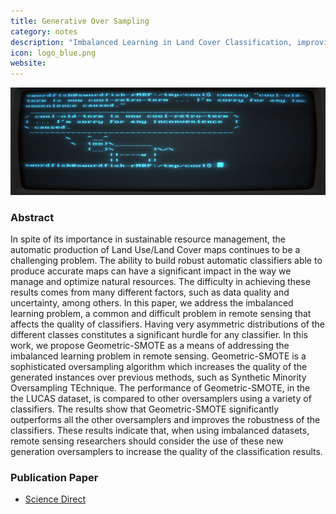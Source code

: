 ```yaml
---
title: Generative Over Sampling
category: notes
description: "Imbalanced Learning in Land Cover Classification, improving minority classes' prediction accuracy using the Geometric SMOTE algorithm."
icon: logo_blue.png
website: 
---
```




<img src="/assets/images/main_images/terminal.png" class="img-fluid" alt="Markdown in the Bear Markdown app">



### Abstract

In spite of its importance in sustainable resource management, the automatic production of Land Use/Land Cover maps continues to be a challenging problem. The ability to build robust automatic classifiers able to produce accurate maps can have a significant impact in the way we manage and optimize natural resources. The difficulty in achieving these results comes from many different factors, such as data quality and uncertainty, among others. In this paper, we address the imbalanced learning problem, a common and difficult problem in remote sensing that affects the quality of classifiers. Having very asymmetric distributions of the different classes constitutes a significant hurdle for any classifier. In this work, we propose Geometric-SMOTE as a means of addressing the imbalanced learning problem in remote sensing. Geometric-SMOTE is a sophisticated oversampling algorithm which increases the quality of the generated instances over previous methods, such as Synthetic Minority Oversampling TEchnique. The performance of Geometric-SMOTE, in the the LUCAS dataset, is compared to other oversamplers using a variety of classifiers. The results show that Geometric-SMOTE significantly outperforms all the other oversamplers and improves the robustness of the classifiers. These results indicate that, when using imbalanced datasets, remote sensing researchers should consider the use of these new generation oversamplers to increase the quality of the classification results.




### Publication Paper

- [Science Direct]()
